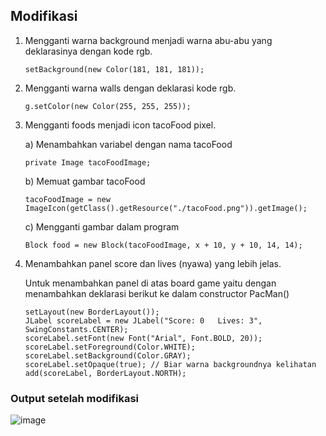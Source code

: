 ## Modifikasi
1. Mengganti warna background menjadi warna abu-abu yang deklarasinya dengan kode rgb.

   `setBackground(new Color(181, 181, 181));`
3. Mengganti warna walls dengan deklarasi kode rgb.

   `g.setColor(new Color(255, 255, 255));`
5. Mengganti foods menjadi icon tacoFood pixel.
   
    a) Menambahkan variabel dengan nama tacoFood

   	`private Image tacoFoodImage;`
   
    b)	Memuat gambar tacoFood

   `tacoFoodImage = new ImageIcon(getClass().getResource("./tacoFood.png")).getImage();`
   
    c)	Mengganti gambar dalam program

   `Block food = new Block(tacoFoodImage, x + 10, y + 10, 14, 14);`

7. Menambahkan panel score dan lives (nyawa) yang lebih jelas.

   Untuk menambahkan panel di atas board game yaitu dengan menambahkan deklarasi berikut ke dalam constructor PacMan()
	```
   	setLayout(new BorderLayout());
    JLabel scoreLabel = new JLabel("Score: 0   Lives: 3", SwingConstants.CENTER);
    scoreLabel.setFont(new Font("Arial", Font.BOLD, 20));
    scoreLabel.setForeground(Color.WHITE);
    scoreLabel.setBackground(Color.GRAY);
    scoreLabel.setOpaque(true); // Biar warna backgroundnya kelihatan
    add(scoreLabel, BorderLayout.NORTH);
 	```

### Output setelah modifikasi
![image](https://github.com/user-attachments/assets/951a4ea2-fa8b-4894-be0c-142de7ce8283)

